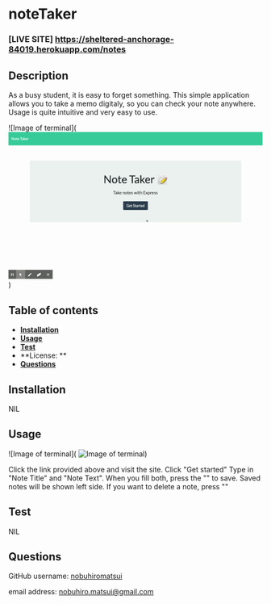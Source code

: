 # noteTaker
### [LIVE SITE] https://sheltered-anchorage-84019.herokuapp.com/notes



## Description
As a busy student, it is easy to forget something. This simple application allows you to take a memo digitaly, so you can check your note anywhere.
Usage is quite intuitive and very easy to use. 

  ![Image of terminal]( ![Image of terminal](https://github.com/nobuhiromatsui/noteTaker/blob/master/img/NoteTaker.gif))



## Table of contents
  * [**Installation**](#Installation)
  * [**Usage**](#Usage) 
  * [**Test**](#Test)
  * **License: **
  * [**Questions**](#Questions)

## Installation
NIL

## Usage

  ![Image of terminal]( ![Image of terminal](https://github.com/nobuhiromatsui/noteTaker/blob/master/img/NoteTake22.png))


Click the link provided above and visit the site.
Click "Get started"
Type in "Note Title" and "Note Text". When you fill both, press the "" to save.
Saved notes will be shown left side.
If you want to delete a note, press ""

## Test
NIL


## Questions
  GitHub username: [nobuhiromatsui](https://github.com/nobuhiromatsui) 
  
  email address: [nobuhiro.matsui@gmail.com](nobuhiro.matsui@gmail.com)
